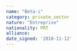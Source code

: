```yaml
---
name: "Beta-i"
category: private_sector
nature: "Entreprise"
nationality: PRT
alliance: 
date_signed: '2018-11-12'
---
```

    